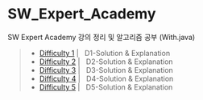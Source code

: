 # SW_Expert_Academy

SW Expert Academy 강의 정리 및 알고리즘 공부 (With.java)



> - [Difficulty 1](./SW_expert_academy/src/D1/README.md) | &nbsp; D1-Solution & Explanation 
> - [Difficulty 2](./SW_expert_academy/src/D2/README.md) | &nbsp; D2-Solution & Explanation 
> - [Difficulty 3](./SW_expert_academy/src/D3/README.md) | &nbsp; D3-Solution & Explanation 
> - [Difficulty 4](./SW_expert_academy/src/D4/README.md) | &nbsp; D4-Solution & Explanation 
> - [Difficulty 5](./SW_expert_academy/src/D5/README.md) | &nbsp; D5-Solution & Explanation 





